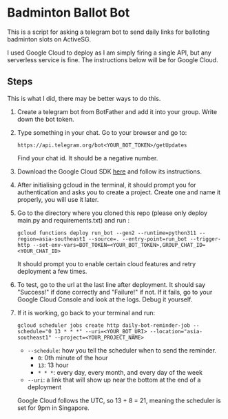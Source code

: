# Badminton Ballot Bot

This is a script for asking a telegram bot to send daily links for balloting badminton slots on ActiveSG.

I used Google Cloud to deploy as I am simply firing a single API, but any serverless service is fine. The instructions below will be for Google Cloud.

## Steps

This is what I did, there may be better ways to do this.

1. Create a telegram bot from BotFather and add it into your group. Write down the bot token.

2. Type something in your chat. Go to your browser and go to:

   ```
   https://api.telegram.org/bot<YOUR_BOT_TOKEN>/getUpdates
   ```

   Find your chat id. It should be a negative number.

3. Download the Google Cloud SDK [here](https://cloud.google.com/sdk/docs/install) and follow its instructions.

4. After initialising gcloud in the terminal, it should prompt you for authentication and asks you to create a project. Create one and name it properly, you will use it later.

5. Go to the directory where you cloned this repo (please only deploy main.py and requirements.txt) and run :

   ```
   gcloud functions deploy run_bot --gen2 --runtime=python311 --region=asia-southeast1 --source=. --entry-point=run_bot --trigger-http --set-env-vars=BOT_TOKEN=<YOUR_BOT_TOKEN>,GROUP_CHAT_ID=<YOUR_CHAT_ID>
   ```

   It should prompt you to enable certain cloud features and retry deployment a few times.

6. To test, go to the url at the last line after deployment. It should say "Success!" if done correctly and "Failure!" if not. If it fails, go to your Google Cloud Console and look at the logs. Debug it yourself.

7. If it is working, go back to your terminal and run:

   ```
   gcloud scheduler jobs create http daily-bot-reminder-job --schedule="0 13 * * *" --uri=<YOUR_BOT_URI> --location="asia-southeast1" --project=<YOUR_PROJECT_NAME>
   ```

   - `--schedule`: how you tell the scheduler when to send the reminder.
     - `0`: 0th minute of the hour
     - `13`: 13 hour
     - `* * *`: every day, every month, and every day of the week
   - `--uri`: a link that will show up near the bottom at the end of a deployment

   Google Cloud follows the UTC, so 13 + 8 = 21, meaning the scheduler is set for 9pm in Singapore.
